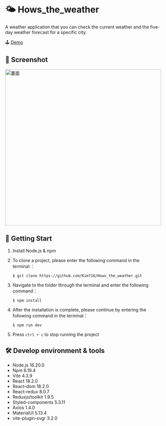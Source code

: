 # 🌤 Hows_the_weather

A weather application that you can check the current weather and the five-day weather forecast for a specific city.

🕹 [Demo](https://kim716.github.io/Hows_the_weather/)

## 📸 Screenshot

<img src="https://i.imgur.com/0wxevrq.png" width="500" alt="畫面"/>


## 🚀 Getting Start

1. Install Node.js & npm

2. To clone a project, please enter the following command in the terminal:：

   ```
   $ git clone https://github.com/Kim716/Hows_the_weather.git
   ```

3. Navigate to the folder through the terminal and enter the following command：

   ```
   $ npm install
   ```

4. After the installation is complete, please continue by entering the following command in the terminal：

   ```
   $ npm run dev
   ```

5. Press `ctrl + c` to stop running the project

## 🛠 Develop environment & tools

- Node.js 16.20.0
- Npm 8.19.4
- Vite 4.3.9
- React 18.2.0
- React-dom 18.2.0
- React-redux 8.0.7
- Reduxjs/toolkit 1.9.5
- Styled-components 5.3.11
- Axios 1.4.0
- MaterialUI 5.13.4
- vite-plugin-svgr 3.2.0
